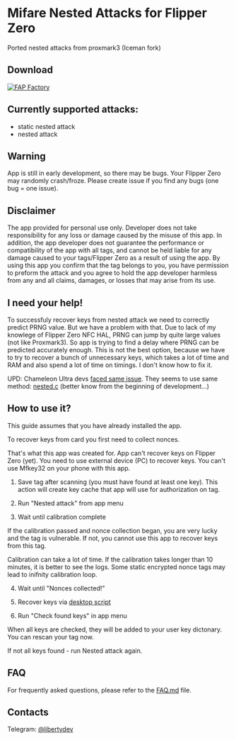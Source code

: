 # Mifare Nested Attacks for Flipper Zero

Ported nested attacks from proxmark3 (Iceman fork)

## Download

[![FAP Factory](https://flipc.org/api/v1/AloneLiberty/FlipperNested/badge)](https://flipc.org/AloneLiberty/FlipperNested)

## Currently supported attacks:

 - static nested attack
 - nested attack

## Warning

App is still in early development, so there may be bugs. Your Flipper Zero may randomly crash/froze. Please create issue if you find any bugs (one bug = one issue).

## Disclaimer

The app provided for personal use only. Developer does not take responsibility for any loss or damage caused by the misuse of this app. In addition, the app developer does not guarantee the performance or compatibility of the app with all tags, and cannot be held liable for any damage caused to your tags/Flipper Zero as a result of using the app. By using this app you confirm that the tag belongs to you, you have permission to preform the attack and you agree to hold the app developer harmless from any and all claims, damages, or losses that may arise from its use.

## I need **your** help!

To successfuly recover keys from nested attack we need to correctly predict PRNG value. But we have a problem with that. Due to lack of my knowlege of Flipper Zero NFC HAL, PRNG can jump by quite large values (not like Proxmark3). So app is trying to find a delay where PRNG can be predicted accurately enough. This is not the best option, because we have to try to recover a bunch of unnecessary keys, which takes a lot of time and RAM and also spend a lot of time on timings. I don't know how to fix it. 

UPD: Chameleon Ultra devs [faced same issue](https://youtu.be/_wfikmXNQzE?t=202). They seems to use same method: [nested.c](https://github.com/RfidResearchGroup/ChameleonUltra/blob/main/software/src/nested.c) (better know from the beginning of development...)

## How to use it?

This guide assumes that you have already installed the app.

To recover keys from card you first need to collect nonces.

That's what this app was created for. App can't recover keys on Flipper Zero (yet). You need to use external device (PC) to recover keys. You can't use Mfkey32 on your phone with this app.

1. Save tag after scanning (you must have found at least one key). This action will create key cache that app will use for authorization on tag.

2. Run "Nested attack" from app menu

3. Wait until calibration complete

If the calibration passed and nonce collection began, you are very lucky and the tag is vulnerable. If not, you cannot use this app to recover keys from this tag.

Calibration can take a lot of time. If the calibration takes longer than 10 minutes, it is better to see the logs. Some static encrypted nonce tags may lead to inifnity calibration loop.

4. Wait until "Nonces collected!"

5. Recover keys via [desktop script](https://github.com/AloneLiberty/FlipperNestedRecovery)

6. Run "Check found keys" in app menu

When all keys are checked, they will be added to your user key dictonary. You can rescan your tag now. 

If not all keys found - run Nested attack again.

## FAQ

For frequently asked questions, please refer to the [FAQ.md](./FAQ.md) file.

## Contacts

Telegram: [@libertydev](https://t.me/libertydev)

